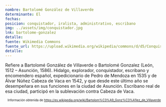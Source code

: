 ```yaml
---
nombre: Bartolomé González de Villaverde
determinante: El
fechas: 
posicion: conquistador, iralista, administrativo, escribano
img: ../assets/img/conquistador.jpg
lnk: bartolome-gonzalez
detalle: 
fuente: Wikimedia Commons
fuente_url: https://upload.wikimedia.org/wikipedia/commons/d/d5/Conquistador_espa%C3%B1ol.JPG
detalle: 
---
```


<p>Refiere a Bartolomé González de Villaverde o Bartolomé Gonzalez (León, 1512 – Asunción, 1586). Hidalgo, explorador, conquistador, escribano y encomendero español, expedicionario de Pedro de Mendoza en 1535 y de Álvar Núñez Cabeza de Vaca en 1542, y que desde este último año se desempeñara en sus funciones en la ciudad de Asunción. Escribano real de esa ciudad, participó en la sublevación contra Cabeza de Vaca.</p>
<p style="font-size: 10px; text-align:right;">Información obtenida de <a href="https://es.wikipedia.org/wiki/Bartolom%C3%A9_Gonz%C3%A1lez_de_Villaverde" target="_blank">https://es.wikipedia.org/wiki/Bartolom%C3%A9_Gonz%C3%A1lez_de_Villaverde</a></p>